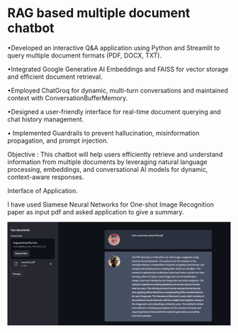 # RAG based multiple document chatbot

•Developed an interactive Q&A application using Python and Streamlit to query multiple document formats (PDF, DOCX,
TXT).

•Integrated Google Generative AI Embeddings and FAISS for vector storage and efficient document retrieval.

•Employed ChatGroq for dynamic, multi-turn conversations and maintained context with ConversationBufferMemory.

•Designed a user-friendly interface for real-time document querying and chat history management.

• Implemented Guardrails to prevent hallucination, misinformation propagation, and prompt injection.

Objective : This chatbot will help users efficiently retrieve and understand information from multiple documents by
leveraging natural language processing, embeddings, and conversational AI models for dynamic, context-aware responses.

Interface of Application.

I have used Siamese Neural Networks for One-shot Image Recognition paper as input pdf and asked application to give a summary.

![Application Interface](https://github.com/Deepanshuharsh2209/Q-A-Chatbot/blob/main/app_ss.png)

